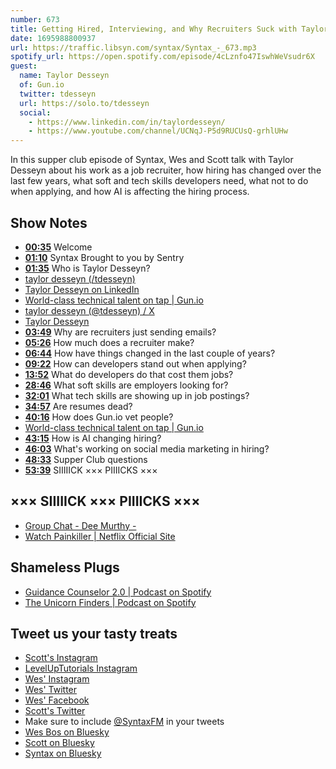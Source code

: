 ```yaml
---
number: 673
title: Getting Hired, Interviewing, and Why Recruiters Suck with Taylor Desseyn
date: 1695988800937
url: https://traffic.libsyn.com/syntax/Syntax_-_673.mp3
spotify_url: https://open.spotify.com/episode/4cLznfo47IswhWeVsudr6X
guest:
  name: Taylor Desseyn
  of: Gun.io
  twitter: tdesseyn
  url: https://solo.to/tdesseyn
  social:
    - https://www.linkedin.com/in/taylordesseyn/
    - https://www.youtube.com/channel/UCNqJ-P5d9RUCUsQ-grhlUHw
---
```


In this supper club episode of Syntax, Wes and Scott talk with Taylor Desseyn about his work as a job recruiter, how hiring has changed over the last few years, what soft and tech skills developers need, what not to do when applying, and how AI is affecting the hiring process.

## Show Notes

- **[00:35](#t=00:35)** Welcome
- **[01:10](#t=01:10)** Syntax Brought to you by Sentry
- **[01:35](#t=01:35)** Who is Taylor Desseyn?
- [taylor desseyn (/tdesseyn)](https://solo.to/tdesseyn)
- [Taylor Desseyn on LinkedIn](https://www.linkedin.com/in/taylordesseyn/)
- [World-class technical talent on tap | Gun.io](https://gun.io/)
- [taylor desseyn (@tdesseyn) / X](https://twitter.com/tdesseyn)
- [Taylor Desseyn](https://www.youtube.com/channel/UCNqJ-P5d9RUCUsQ-grhlUHw)
- **[03:49](#t=03:49)** Why are recruiters just sending emails?
- **[05:26](#t=05:26)** How much does a recruiter make?
- **[06:44](#t=06:44)** How have things changed in the last couple of years?
- **[09:22](#t=09:22)** How can developers stand out when applying?
- **[13:52](#t=13:52)** What do developers do that cost them jobs?
- **[28:46](#t=28:46)** What soft skills are employers looking for?
- **[32:01](#t=32:01)** What tech skills are showing up in job postings?
- **[34:57](#t=34:57)** Are resumes dead?
- **[40:16](#t=40:16)** How does Gun.io vet people?
- [World-class technical talent on tap | Gun.io](https://gun.io/)
- **[43:15](#t=43:15)** How is AI changing hiring?
- **[46:03](#t=46:03)** What's working on social media marketing in hiring?
- **[48:33](#t=48:33)** Supper Club questions
- **[53:39](#t=53:39)** SIIIIICK ××× PIIIICKS ×××

## ××× SIIIIICK ××× PIIIICKS ×××

- [Group Chat - Dee Murthy -](https://deemurthy.com/group-chat/)
- [Watch Painkiller | Netflix Official Site](https://www.netflix.com/ca/title/81095069)

## Shameless Plugs

- [Guidance Counselor 2.0 | Podcast on Spotify](https://open.spotify.com/show/2UBzvscEgepXLUKvA5c24x?nd=1)
- [The Unicorn Finders | Podcast on Spotify](https://open.spotify.com/show/5IF9OyWLb7FB78tWRYfuvE?nd=1)

## Tweet us your tasty treats

- [Scott's Instagram](https://www.instagram.com/stolinski/)
- [LevelUpTutorials Instagram](https://www.instagram.com/LevelUpTutorials/)
- [Wes' Instagram](https://www.instagram.com/wesbos/)
- [Wes' Twitter](https://twitter.com/wesbos)
- [Wes' Facebook](https://www.facebook.com/wesbos.developer)
- [Scott's Twitter](https://twitter.com/stolinski)
- Make sure to include [@SyntaxFM](https://twitter.com/SyntaxFM) in your tweets
- [Wes Bos on Bluesky](https://bsky.app/profile/wesbos.com)
- [Scott on Bluesky](https://bsky.app/profile/tolin.ski)
- [Syntax on Bluesky](https://bsky.app/profile/syntax.fm)
